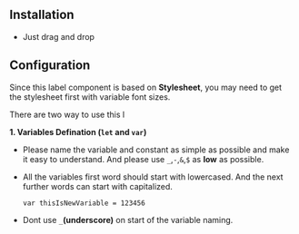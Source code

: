 ## Installation

- Just drag and drop

## Configuration

Since this label component is based on **Stylesheet**, you may need to get the stylesheet first with variable font sizes.



There are two way to use this l

**1. Variables Defination (`let` and `var`)**

- Please name the variable and constant as simple as possible and make it easy to understand. And please use `_`,`-`,`&`,`$` as **low** as possible.

- All the variables first word should start with lowercased. And the next further words can start with capitalized.

      var thisIsNewVariable = 123456

- Dont use `_`**(underscore)** on start of the variable naming.

